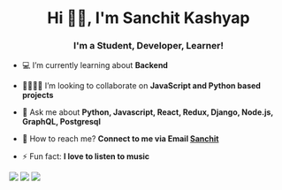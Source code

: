 <h1 align="center">Hi 👋🏻, I'm Sanchit Kashyap</h1>
<h3 align="center">I'm a Student, Developer, Learner!</h3>

- 💻 I’m currently learning about **Backend**

- 🤜🏻🤛🏻 I’m looking to collaborate on **JavaScript and Python based projects**

- 💬 Ask me about **Python, Javascript, React, Redux, Django, Node.js, GraphQL, Postgresql**

- 📧 How to reach me? **Connect to me via Email [Sanchit](mailto:sanchitkshyap@gmail.com)**

- ⚡ Fun fact: **I love to listen to music**


<img src="https://img.icons8.com/plasticine/100/000000/react.png"/>   <img src="https://img.icons8.com/color/88/000000/redux.png"/>          <img src="https://img.icons8.com/color/100/000000/django.png"/>


